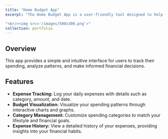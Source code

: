 ```yaml
---
title: "Home Budget App"
excerpt: "The Home Budget App is a user-friendly tool designed to help individuals manage and visualize their daily expenses."

"<br/><img src='/images/500x300.png'>"
collection: portfolio
---
```


## Overview

This app provides a simple and intuitive interface for users to track their spending, analyze patterns, and make informed financial decisions.

## Features 

- **Expense Tracking:** Log your daily expenses with details such as category, amount, and date.
- **Budget Visualization:** Visualize your spending patterns through interactive charts and graphs.
- **Category Management:** Customize spending categories to match your lifestyle and financial goals.
- **Expense History:** View a detailed history of your expenses, providing insights into your financial habits.
